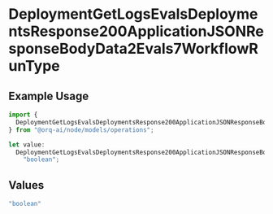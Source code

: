# DeploymentGetLogsEvalsDeploymentsResponse200ApplicationJSONResponseBodyData2Evals7WorkflowRunType

## Example Usage

```typescript
import {
  DeploymentGetLogsEvalsDeploymentsResponse200ApplicationJSONResponseBodyData2Evals7WorkflowRunType,
} from "@orq-ai/node/models/operations";

let value:
  DeploymentGetLogsEvalsDeploymentsResponse200ApplicationJSONResponseBodyData2Evals7WorkflowRunType =
    "boolean";
```

## Values

```typescript
"boolean"
```